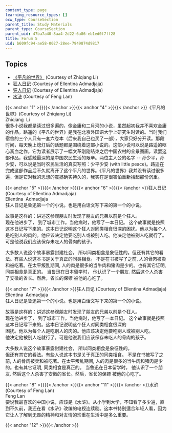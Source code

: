 ```yaml
---
content_type: page
learning_resource_types: []
ocw_type: CourseSection
parent_title: Study Materials
parent_type: CourseSection
parent_uid: 47ba7a40-8aa4-2d22-6a86-eb1ed0f7ff28
title: Forum 5
uid: b609fc94-ae58-0027-28ee-7949874d9817
---
```


Topics
------

*   [《平凡的世界》](#4) (Courtesy of Zhiqiang Li)
*   [狂人日记](#6) (Courtesy of Ellentina Admadjaja)
*   [狂人日记](#7) (Courtesy of Ellentina Admadjaja)
*   [水浒](#11) (Courtesy of Feng Lan)

{{< anchor "1" >}}{{< /anchor >}}{{< anchor "4" >}}{{< /anchor >}}《平凡的世界》(Courtesy of Zhiqiang Li)  
Zhiqiang  Li   
很多小说我都是读过很多遍的，像金庸和二月河的小说，虽然起初我并不喜欢金庸的作品。路遥的《平凡的世界》是我在北京外国语大学上研究生时读的。当时我们宿舍的三个人只有一套六卷本（后来我自己也买了一部），大家只好分开读。那段时间，每天晚上熄灯后的话题都是围绕着这部小说的。这部小说可以说是路遥的呕心沥血之作，它为读者展示了一幅文革刚刚结束之后中国农村的全景图画。读罢这部作品，我感触最深的是中国农民生活的艰辛。两位主人公的名字 -- 孙少平，孙少安，可以说是当时农民生活的真实写照：少平少安 (with little peace)。路遥在完成这部作品后不久就离开了这个平凡的世界。《平凡的世界》我并没有读过很多遍，但是它对我的思想的震撼确实持久的，我实在是很害怕重新拾起那份沉重。

{{< anchor "5" >}}{{< /anchor >}}{{< anchor "6" >}}{{< /anchor >}}狂人日记 (Courtesy of Ellentina Admadjaja)  
Ellentina  Admadjaja  
狂人日记是鲁迅第一个的小说。也是用白话文写下来的第一个的小说。  
  
故事是这样的：讲述这参观朋友时发现了朋友的兄弟以前是个狂人。  
现在他进步了， 到了城市工作。当他病时，他写了一本日记。 这个故事就是按照这本日记写下来的。这本日记说明这个狂人对同类相食很深的困扰。他以为每个人是吃别人的肉的。他应该决定他要吃别人或被别人吃。他决定他被别人吃就行了。可是他说我们应该保存未吃人的骨肉的孩子。  
  
大多数人说这个故事暴露封建社会， 所以同类相食是象征性的。但还有其它的看法。有些人说这本书是关于真正的同类相食。 不是在书被写了之前, 人的骨肉被卖和被吃著。在太平叛乱期间, 人的肉是很多的当牛肉和猪肉是少的。也有其它证明, 同类相食是真正的。 当鲁迅在日本留学时， 他认识了一个朋友. 然后这个人杀害了安徽的省长。然后，省长的保镖 被他的心吃了。

{{< anchor "7" >}}{{< /anchor >}}狂人日记 (Courtesy of Ellentina Admadjaja)  
Ellentina  Admadjaja  
狂人日记是鲁迅第一个的小说。也是用白话文写下来的第一个的小说。  
  
故事是这样的：讲述这参观朋友时发现了朋友的兄弟以前是个狂人。  
现在他进步了， 到了城市工作。当他病时，他写了一本日记。 这个故事就是按照这本日记写下来的。这本日记说明这个狂人对同类相食很深的  
困扰。他以为每个人是吃别人的肉的。他应该决定他要吃别人或被别人吃。  
他决定他被别人吃就行了。可是他说我们应该保存未吃人的骨肉的孩子。  
  
大多数人说这个故事暴露封建社会， 所以同类相食是象征性的。  
但还有其它的看法。有些人说这本书是关于真正的同类相食。 不是在书被写了之前, 人的骨肉被卖和被吃著。在太平叛乱期间, 人的肉是很多的当牛肉和猪肉是少的。也有其它证明, 同类相食是真正的。 当鲁迅在日本留学时， 他认识了一个朋友. 然后这个人杀害了安徽的省长。然后，省长的保镖 被他的心吃了。

{{< anchor "8" >}}{{< /anchor >}}{{< anchor "11" >}}{{< /anchor >}}水浒 (Courtesy of Feng Lan)  
Feng Lan   
要说我最喜欢的中国小说，应该是《水浒》。从小学到大学，不知看了多少遍，直到不久前，我还在看《水浒》改编的电视连续剧。这本书特别适合年轻人看，因为它让人了解到无畏的精神和对友情的珍重在生活中是多么重要。

{{< anchor "12" >}}{{< /anchor >}}